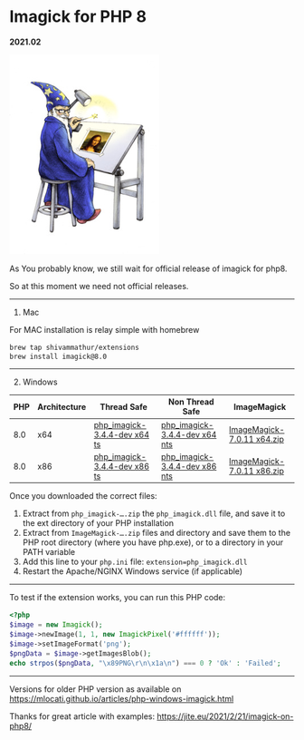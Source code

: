 
Imagick for PHP 8
=================
**2021.02**

![wizard](wizard.jpg)


As You probably know, we still wait for official release of imagick for php8.

So at this moment we need not official releases. 

----------
 1. Mac
 
   
For MAC installation is relay simple with homebrew

```
brew tap shivammathur/extensions
brew install imagick@8.0
```

----------

 2. Windows


| PHP  |  Architecture | Thread Safe  |  Non Thread Safe | ImageMagick |
|------|---------------|--------------|------------------|----------------|
| 8.0  | x64   | [php_imagick-3.4.4-dev x64 ts](./8.0/x64/ts/php_imagick.zip) | [php_imagick-3.4.4-dev x64 nts](./8.0/x64/nts/php_imagick.zip) | [ImageMagick-7.0.11 x64.zip](./IM/ImageMagick-7.0.11-Q16-HDRI.zip)
| 8.0  | x86   | [php_imagick-3.4.4-dev x86 ts](./8.0/x86/ts/php_imagick.zip) | [php_imagick-3.4.4-dev x86 nts](./8.0/x86/nts/php_imagick.zip) | [ImageMagick-7.0.11 x86.zip](./IM/ImageMagick-7.0.11-Q16-HDRI-x86.zip)




Once you downloaded the correct files:

  1.  Extract from `php_imagick-….zip` the `php_imagick.dll` file, and save it to the ext directory of your PHP installation
  2.  Extract from `ImageMagick-….zip` files and directory and save them to the PHP root directory (where you have php.exe), or to a directory in your PATH variable
  3.  Add this line to your `php.ini` file:
    `extension=php_imagick.dll`
  4.  Restart the Apache/NGINX Windows service (if applicable)


--------------

To test if the extension works, you can run this PHP code:

```PHP
<?php
$image = new Imagick();
$image->newImage(1, 1, new ImagickPixel('#ffffff'));
$image->setImageFormat('png');
$pngData = $image->getImagesBlob();
echo strpos($pngData, "\x89PNG\r\n\x1a\n") === 0 ? 'Ok' : 'Failed'; 

```

-------------

Versions for older PHP version as available on 
https://mlocati.github.io/articles/php-windows-imagick.html



Thanks for great article with examples: https://jite.eu/2021/2/21/imagick-on-php8/
